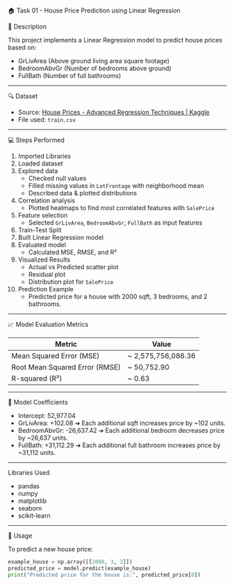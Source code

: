  🏠 Task 01 - House Price Prediction using Linear Regression

 📌 Description

This project implements a Linear Regression model to predict house prices based on:

- GrLivArea (Above ground living area square footage)
- BedroomAbvGr (Number of bedrooms above ground)
- FullBath (Number of full bathrooms)

---

 🔍 Dataset

- Source: [House Prices - Advanced Regression Techniques | Kaggle](https://www.kaggle.com/c/house-prices-advanced-regression-techniques/data)
- File used: `train.csv`

---

 💻 Steps Performed

1. Imported Libraries
2. Loaded dataset
3. Explored data
   - Checked null values
   - Filled missing values in `LotFrontage` with neighborhood mean
   - Described data & plotted distributions
4. Correlation analysis
   - Plotted heatmaps to find most correlated features with `SalePrice`
5. Feature selection
   - Selected `GrLivArea`, `BedroomAbvGr`, `FullBath` as input features
6. Train-Test Split
7. Built Linear Regression model
8. Evaluated model
   - Calculated MSE, RMSE, and R²
9. Visualized Results
   - Actual vs Predicted scatter plot
   - Residual plot
   - Distribution plot for `SalePrice`
10. Prediction Example
    - Predicted price for a house with 2000 sqft, 3 bedrooms, and 2 bathrooms.

---

 📈 Model Evaluation Metrics

| Metric | Value |
|---|---|
| Mean Squared Error (MSE) | ~ 2,575,756,086.36 |
| Root Mean Squared Error (RMSE) | ~ 50,752.90 |
| R-squared (R²) | ~ 0.63 |

---

 🔬 Model Coefficients

- Intercept: 52,977.04
- GrLivArea: +102.08 ➔ Each additional sqft increases price by ~102 units.
- BedroomAbvGr: -26,637.42 ➔ Each additional bedroom decreases price by ~26,637 units.
- FullBath: +31,112.29 ➔ Each additional full bathroom increases price by ~31,112 units.

---

Libraries Used

- pandas
- numpy
- matplotlib
- seaborn
- scikit-learn

---

 📌 Usage

To predict a new house price:

```python
example_house = np.array([[2000, 3, 2]])
predicted_price = model.predict(example_house)
print("Predicted price for the house is:", predicted_price[0])
